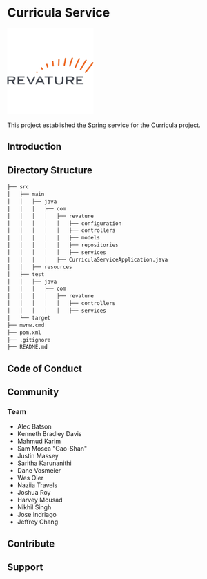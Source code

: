 # Curricula Service

![alt text](https://github.com/revaturelabs/boilerplate-project/blob/master/logo/logo.png "Logo")

This project established the Spring service for the Curricula project.

## Introduction

## Directory Structure

```bash
├── src
│   ├── main
│   │   ├── java
│   │   │   ├── com
│   │   │   │   ├── revature
│   │   │   │   │   ├── configuration
│   │   │   │   │   ├── controllers
│   │   │   │   │   ├── models
│   │   │   │   │   ├── repositories
│   │   │   │   │   ├── services
│   │   │   │   ├── CurriculaServiceApplication.java
│   │   ├── resources
│   ├── test
│   │   ├── java
│   │   │   ├── com
│   │   │   │   ├── revature
│   │   │   │   │   ├── controllers
│   │   │   │   │   ├── services
│   └── target
├── mvnw.cmd
├── pom.xml
├── .gitignore
├── README.md

```

## Code of Conduct

## Community

### Team

+ Alec Batson
+ Kenneth Bradley Davis
+ Mahmud Karim
+ Sam Mosca "Gao-Shan"
+ Justin  Massey
+ Saritha Karunanithi
+ Dane Vosmeier
+ Wes Oler
+ Naziia Travels
+ Joshua Roy
+ Harvey Mousad
+ Nikhil Singh
+ Jose Indriago
+ Jeffrey Chang

## Contribute

## Support